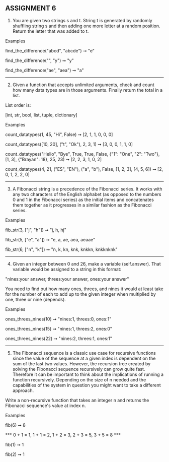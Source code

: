 ## ASSIGNMENT 6

1. You are given two strings s and t. String t is generated by randomly shuffling string s and then adding one more letter at a random position. Return the letter that was added to t.

Examples

find_the_difference("abcd", "abcde") ➞ "e"

find_the_difference("", "y") ➞ "y"

find_the_difference("ae", "aea") ➞ "a"

------------------------------------------------------------------------------------------------------------------------------


2. Given a function that accepts unlimited arguments, check and count how many data types are in those arguments. Finally return the total in a list.

List order is:

[int, str, bool, list, tuple, dictionary]

Examples

count_datatypes(1, 45, "Hi", False) ➞ [2, 1, 1, 0, 0, 0]

count_datatypes([10, 20], ("t", "Ok"), 2, 3, 1) ➞ [3, 0, 0, 1, 1, 0]

count_datatypes("Hello", "Bye", True, True, False, {"1": "One", "2": "Two"}, [1, 3], {"Brayan": 18}, 25, 23) ➞ [2, 2, 3, 1, 0, 2]

count_datatypes(4, 21, ("ES", "EN"), ("a", "b"), False, [1, 2, 3], [4, 5, 6]) ➞ [2, 0, 1, 2, 2, 0]

------------------------------------------------------------------------------------------------------------------------------


3. A Fibonacci string is a precedence of the Fibonacci series. It works with any two characters of the English alphabet (as opposed to the numbers 0 and 1 in the Fibonacci series) as the initial items and concatenates them together as it progresses in a similar fashion as the Fibonacci series.

Examples

fib_str(3, ["j", "h"]) ➞ "j, h, hj"

fib_str(5, ["e", "a"]) ➞ "e, a, ae, aea, aeaae"

fib_str(6, ["n", "k"]) ➞ "n, k, kn, knk, knkkn, knkknknk"

------------------------------------------------------------------------------------------------------------------------------


4. Given an integer between 0 and 26, make a variable (self.answer). That variable would be assigned to a string in this format:

"nines:your answer, threes:your answer, ones:your answer"

You need to find out how many ones, threes, and nines it would at least take for the number of each to add up to the given integer when multiplied by one, three or nine (depends).

Examples

ones_threes_nines(10) ➞ "nines:1, threes:0, ones:1"

ones_threes_nines(15) ➞ "nines:1, threes:2, ones:0"

ones_threes_nines(22) ➞ "nines:2, threes:1, ones:1"


------------------------------------------------------------------------------------------------------------------------------


5. The Fibonacci sequence is a classic use case for recursive functions since the value of the sequence at a given index is dependent on the sum of the last two values. However, the recursion tree created by solving the Fibonacci sequence recursively can grow quite fast. Therefore it can be important to think about the implications of running a function recursively. Depending on the size of n needed and the capabilities of the system in question you might want to take a different approach.

Write a non-recursive function that takes an integer n and returns the Fibonacci sequence's value at index n.

Examples

fib(6) ➞ 8

 *** 0 + 1 = 1, 1 + 1 = 2, 1 + 2 = 3, 2 + 3 = 5, 3 + 5 = 8 ***

fib(1) ➞ 1

fib(2) ➞ 1
